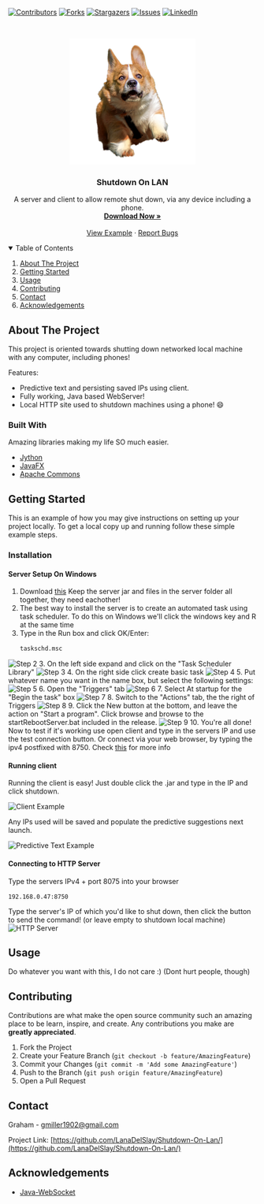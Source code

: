 <!--
*** Thanks for checking out the Best-README-Template. If you have a suggestion
*** that would make this better, please fork the repo and create a pull request
*** or simply open an issue with the tag "enhancement".
*** Thanks again! Now go create something AMAZING! :D
-->



<!-- PROJECT SHIELDS -->
<!--
*** I'm using markdown "reference style" links for readability.
*** Reference links are enclosed in brackets [ ] instead of parentheses ( ).
*** See the bottom of this document for the declaration of the reference variables
*** for contributors-url, forks-url, etc. This is an optional, concise syntax you may use.
*** https://www.markdownguide.org/basic-syntax/#reference-style-links
-->

[![Contributors][contributors-shield]][contributors-url]
[![Forks][forks-shield]][forks-url]
[![Stargazers][stars-shield]][stars-url]
[![Issues][issues-shield]][issues-url]
[![LinkedIn][linkedin-shield]][linkedin-url]



<!-- PROJECT LOGO -->
<br />
<p align="center">
  <a href="https://github.com/LanaDelSlay/Shutdown-On-Lan/blob/main/corgi.png">
    <img src="Corgi.png" alt="Logo" width="256" height="256">
  </a>

  <h3 align="center">Shutdown On LAN</h3>

  <p align="center">
    A server and client to allow remote shut down, via any device including a phone.
    <br />
    <a href="https://github.com/LanaDelSlay/Shutdown-On-Lan/releases"><strong>Download Now »</strong></a>
    <br />
    <br />
    <a href="https://i.imgur.com/XkbcIeS.png">View Example</a>
    ·
    <a href="https://github.com/LanaDelSlay/Shutdown-On-Lan/issues">Report Bugs</a>
  
</p>



<!-- TABLE OF CONTENTS -->
<details open="open">
  <summary>Table of Contents</summary>
  <ol>
    <li>
      <a href="#about-the-project">About The Project</a>
      <ul>
      </ul>
    </li>
    <li><a href="#getting-started">Getting Started</a></li>
    <li><a href="#usage">Usage</a></li>
    <li><a href="#contributing">Contributing</a></li>
    <li><a href="#contact">Contact</a></li>
    <li><a href="#acknowledgements">Acknowledgements</a></li>
  </ol>
</details>



<!-- ABOUT THE PROJECT -->
## About The Project
This project is oriented towards shutting down networked local machine with any computer, including phones!

Features:
* Predictive text and persisting saved IPs using client.
* Fully working, Java based WebServer!
* Local HTTP site used to shutdown machines using a phone! :smile:

### Built With

Amazing libraries making my life SO much easier.
* [Jython](https://www.jython.org/)
* [JavaFX](https://openjfx.io/)
* [Apache Commons](https://commons.apache.org/)



<!-- GETTING STARTED -->
## Getting Started

This is an example of how you may give instructions on setting up your project locally.
To get a local copy up and running follow these simple example steps.

### Installation

#### Server Setup On Windows

1. Download [this](https://github.com/LanaDelSlay/Shutdown-On-Lan/releases) Keep the server jar and files in the server folder all together, they need eachother!
2. The best way to install the server is to create an automated task using task scheduler. To do this on Windows we'll click the windows key and R at the same time
3. Type in the Run box and click OK/Enter:
   ```sh
   taskschd.msc
   ```
<img src="https://i.imgur.com/0oawp9G.png" alt="Step 2">
3. On the left side expand and click on the "Task Scheduler Library"
<img src="https://i.imgur.com/s0P0jRP.png" alt="Step 3">
4. On the right side click create basic task 
<img src="https://i.imgur.com/GVVJcKt.png" alt="Step 4">
5. Put whatever name you want in the name box, but select the following settings:
<img src="https://i.imgur.com/p3Bp8h0.png" alt="Step 5">
6. Open the "Triggers" tab
<img src="https://i.imgur.com/ibdZ4d0.png" alt="Step 6">
7. Select At startup for the "Begin the task" box
<img src="https://i.imgur.com/sG6TkeB.png" alt="Step 7">
8. Switch to the "Actions" tab, the the right of Triggers
<img src="https://i.imgur.com/dX5CnKV.png" alt="Step 8">
9. Click the New button at the bottom, and leave the action on "Start a program". Click browse and browse to the startRebootServer.bat included in the release. 
<img src="https://i.imgur.com/5IfIYpg.png" alt="Step 9">
10. You're all done! Now to test if it's working use open client and type in the servers IP and use the test connection button. Or connect via your web browser, by typing the ipv4 postfixed with 8750. Check <a href="#connecting-to-http-server">this</a> for more info 

#### Running client
Running the client is easy! Just double click the .jar and type in the IP and click shutdown.

<img src="https://i.imgur.com/XkbcIeS.png" alt="Client Example">

Any IPs used will be saved and populate the predictive suggestions next launch.

<img src="https://i.imgur.com/2Nod8CU.png" alt="Predictive Text Example">

#### Connecting to HTTP Server
Type the servers IPv4 + port 8075 into your browser 
```
192.168.0.47:8750
```
Type the server's IP of which you'd like to shut down, then click the button to send the command! (or leave empty to shutdown local machine)
<img src="https://i.imgur.com/LQkQP6T.png" alt="HTTP Server">

<!-- USAGE EXAMPLES -->
## Usage

Do whatever you want with this, I do not care :) (Dont hurt people, though)

<!-- CONTRIBUTING -->
## Contributing

Contributions are what make the open source community such an amazing place to be learn, inspire, and create. Any contributions you make are **greatly appreciated**.

1. Fork the Project
2. Create your Feature Branch (`git checkout -b feature/AmazingFeature`)
3. Commit your Changes (`git commit -m 'Add some AmazingFeature'`)
4. Push to the Branch (`git push origin feature/AmazingFeature`)
5. Open a Pull Request


<!-- CONTACT -->
## Contact

Graham - gmiller1902@gmail.com

Project Link: [https://github.com/LanaDelSlay/Shutdown-On-Lan/](https://github.com/LanaDelSlay/Shutdown-On-Lan/)

<!-- ACKNOWLEDGEMENTS -->
## Acknowledgements
* [Java-WebSocket](https://github.com/TooTallNate/Java-WebSocket)




<!-- MARKDOWN LINKS & IMAGES -->
<!-- https://www.markdownguide.org/basic-syntax/#reference-style-links -->
[contributors-shield]: https://img.shields.io/github/contributors/othneildrew/Best-README-Template.svg?style=for-the-badge
[contributors-url]: https://github.com/LanaDelSlay/Shutdown-On-Lan/graphs/contributors
[forks-shield]: https://img.shields.io/github/forks/othneildrew/Best-README-Template.svg?style=for-the-badge
[forks-url]: https://github.com/LanaDelSlay/Shutdown-On-Lan/network/members
[stars-shield]: https://img.shields.io/github/stars/othneildrew/Best-README-Template.svg?style=for-the-badge
[stars-url]: https://github.com/LanaDelSlay/Shutdown-On-Lan/stargazers
[issues-shield]: https://img.shields.io/github/issues/othneildrew/Best-README-Template.svg?style=for-the-badge
[issues-url]: https://github.com/LanaDelSlay/Shutdown-On-Lan/issues
[linkedin-shield]: https://img.shields.io/badge/-LinkedIn-black.svg?style=for-the-badge&logo=linkedin&colorB=555
[linkedin-url]: https://www.linkedin.com/in/graham-miller-b655611aa/
[product-screenshot]: images/screenshot.png
